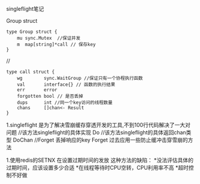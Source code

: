 singleflight笔记

Group struct
```
type Group struct {
	mu sync.Mutex  //保证并发
	m  map[string]*call // 保存key
}
```
//
```
type call struct {
	wg        sync.WaitGroup //保证只有一个协程执行函数
	val       interface{} // 函数的执行结果
	err       error
	forgotten bool // 是否丢掉
	dups      int //同一个key访问的线程数量
	chans     []chan<- Result
}
```

1.singleflight 是为了解决雪崩缓存穿透开发的工具,不到100行代码解决了一大对问题
//该方法singleflight的具体实现
Do
//该方法singleflight的具体返回chan类型
DoChan
//Forget 丢掉响应的key
Forget
过去应用一些防止缓冲击穿雪崩的方法

1.使用redis的SETNX 在设置过期时间的发放
这种方法的缺陷：
    *没法评估具体的过期时间，应该设置多少合适
    *在线程等待时CPU空转，CPU利用率不高
    *超时控制不好做

